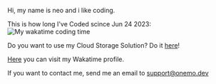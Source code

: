 Hi, my name is neo and i like coding.

This is how long I've Coded scince Jun 24 2023: 
![My wakatime coding time](https://wakatime.com/badge/user/3f36694b-3aa7-40e2-8621-2f054cbdd552.svg)

Do you want to use my Cloud Storage Solution? Do it [here](https://drive.onemo.dev/)!

[Here](https://wakatime.com/@onemo) you can visit my Wakatime profile.

If you want to contact me, send me an email to support@onemo.dev

